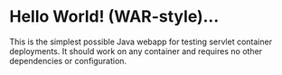 Hello World! (WAR-style)...
===============

This is the simplest possible Java webapp for testing servlet container deployments.  It should work on any container and requires no other dependencies or configuration.